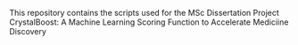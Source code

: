 This repository contains the scripts used for the MSc Dissertation Project CrystalBoost: A Machine Learning Scoring Function to Accelerate Mediciine Discovery 
